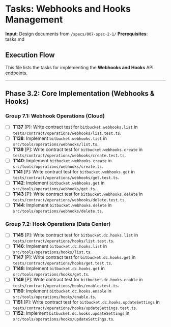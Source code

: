# Tasks: Webhooks and Hooks Management

**Input**: Design documents from `/specs/007-spec-2-1/`
**Prerequisites**: tasks.md

## Execution Flow
This file lists the tasks for implementing the **Webhooks and Hooks** API endpoints.

---

## Phase 3.2: Core Implementation (Webhooks & Hooks)

### Group 7.1: Webhook Operations (Cloud)
- [ ] **T137** [P]: Write contract test for `bitbucket.webhooks.list` in `tests/contract/operations/webhooks/list.test.ts`.
- [ ] **T138**: Implement `bitbucket.webhooks.list` in `src/tools/operations/webhooks/list.ts`.
- [ ] **T139** [P]: Write contract test for `bitbucket.webhooks.create` in `tests/contract/operations/webhooks/create.test.ts`.
- [ ] **T140**: Implement `bitbucket.webhooks.create` in `src/tools/operations/webhooks/create.ts`.
- [ ] **T141** [P]: Write contract test for `bitbucket.webhooks.get` in `tests/contract/operations/webhooks/get.test.ts`.
- [ ] **T142**: Implement `bitbucket.webhooks.get` in `src/tools/operations/webhooks/get.ts`.
- [ ] **T143** [P]: Write contract test for `bitbucket.webhooks.delete` in `tests/contract/operations/webhooks/delete.test.ts`.
- [ ] **T144**: Implement `bitbucket.webhooks.delete` in `src/tools/operations/webhooks/delete.ts`.

### Group 7.2: Hook Operations (Data Center)
- [ ] **T145** [P]: Write contract test for `bitbucket.dc.hooks.list` in `tests/contract/operations/hooks/list.test.ts`.
- [ ] **T146**: Implement `bitbucket.dc.hooks.list` in `src/tools/operations/hooks/list.ts`.
- [ ] **T147** [P]: Write contract test for `bitbucket.dc.hooks.get` in `tests/contract/operations/hooks/get.test.ts`.
- [ ] **T148**: Implement `bitbucket.dc.hooks.get` in `src/tools/operations/hooks/get.ts`.
- [ ] **T149** [P]: Write contract test for `bitbucket.dc.hooks.enable` in `tests/contract/operations/hooks/enable.test.ts`.
- [ ] **T150**: Implement `bitbucket.dc.hooks.enable` in `src/tools/operations/hooks/enable.ts`.
- [ ] **T151** [P]: Write contract test for `bitbucket.dc.hooks.updateSettings` in `tests/contract/operations/hooks/updateSettings.test.ts`.
- [ ] **T152**: Implement `bitbucket.dc.hooks.updateSettings` in `src/tools/operations/hooks/updateSettings.ts`.
